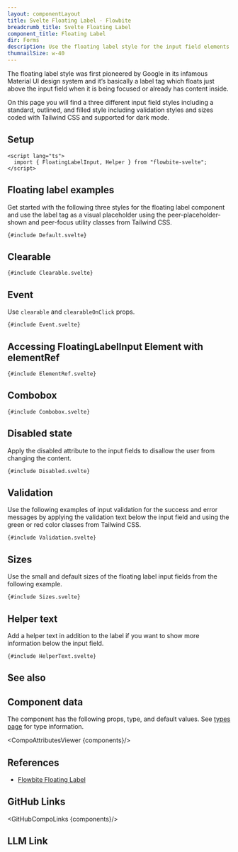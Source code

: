 ```yaml
---
layout: componentLayout
title: Svelte Floating Label - Flowbite
breadcrumb_title: Svelte Floating Label
component_title: Floating Label
dir: Forms
description: Use the floating label style for the input field elements to replicate the Material UI design system from Google and choose from multiple styles and sizes
thumnailSize: w-40
---
```


<script lang="ts">
  import { CompoAttributesViewer,  GitHubCompoLinks, Seealso, LlmLink } from '../../utils'

  const components = 'FloatingLabelInput, Helper'
  const relatedLinks = ['/docs/forms/input-field','/docs/forms/floating-label', '/docs/extend/tags' ]
</script>

The floating label style was first pioneered by Google in its infamous Material UI design system and it’s basically a label tag which floats just above the input field when it is being focused or already has content inside.

On this page you will find a three different input field styles including a standard, outlined, and filled style including validation styles and sizes coded with Tailwind CSS and supported for dark mode.

## Setup

```svelte example hideOutput
<script lang="ts">
  import { FloatingLabelInput, Helper } from "flowbite-svelte";
</script>
```

## Floating label examples

Get started with the following three styles for the floating label component and use the label tag as a visual placeholder using the peer-placeholder-shown and peer-focus utility classes from Tailwind CSS.

```svelte example hideScript
{#include Default.svelte}
```

## Clearable

```svelte example
{#include Clearable.svelte}
```

## Event

Use `clearable` and `clearableOnClick` props.

```svelte example
{#include Event.svelte}
```

## Accessing FloatingLabelInput Element with elementRef

```svelte example
{#include ElementRef.svelte}
```

## Combobox

```svelte example class="h-96 space-y-24"
{#include Combobox.svelte}
```

## Disabled state

Apply the disabled attribute to the input fields to disallow the user from changing the content.

```svelte example hideScript
{#include Disabled.svelte}
```

## Validation

Use the following examples of input validation for the success and error messages by applying the validation text below the input field and using the green or red color classes from Tailwind CSS.

```svelte example
{#include Validation.svelte}
```

## Sizes

Use the small and default sizes of the floating label input fields from the following example.

```svelte example hideScript
{#include Sizes.svelte}
```

## Helper text

Add a helper text in addition to the label if you want to show more information below the input field.

```svelte example
{#include HelperText.svelte}
```

## See also

<Seealso links={relatedLinks} />

## Component data

The component has the following props, type, and default values. See [types page](/docs/pages/typescript) for type information.

<CompoAttributesViewer {components}/>

## References

- [Flowbite Floating Label](https://flowbite.com/docs/forms/floating-label/)

## GitHub Links

<GitHubCompoLinks {components}/>

## LLM Link

<LlmLink />

